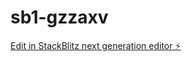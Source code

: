 # sb1-gzzaxv

[Edit in StackBlitz next generation editor ⚡️](https://stackblitz.com/~/github.com/clovis9990/sb1-gzzaxv)